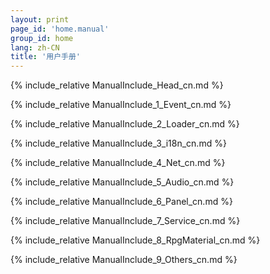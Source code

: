 ```yaml
---
layout: print
page_id: 'home.manual'
group_id: home
lang: zh-CN
title: '用户手册'
---
```

{% include_relative ManualInclude_Head_cn.md %}

{% include_relative ManualInclude_1_Event_cn.md %}

{% include_relative ManualInclude_2_Loader_cn.md %}

{% include_relative ManualInclude_3_i18n_cn.md %}

{% include_relative ManualInclude_4_Net_cn.md %}

{% include_relative ManualInclude_5_Audio_cn.md %}

{% include_relative ManualInclude_6_Panel_cn.md %}

{% include_relative ManualInclude_7_Service_cn.md %}

{% include_relative ManualInclude_8_RpgMaterial_cn.md %}

{% include_relative ManualInclude_9_Others_cn.md %}